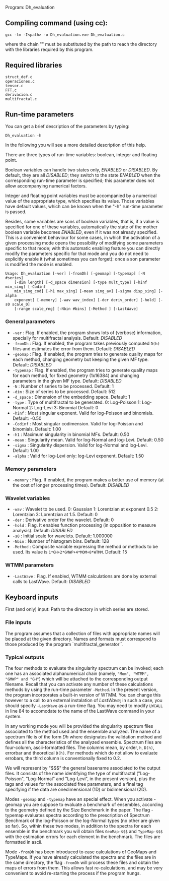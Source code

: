 Program: Dh_evaluation

## Compiling command (using cc):

	gcc -lm -I<path> -o Dh_evaluation.exe Dh_evaluation.c

where the chain "<path>" must be substituted by the path to reach
the directory with the libraries required by this program.

## Required libraries

	struct_def.c
	operaciones.c
	tensor.c
	FFT.c
	derivacion.c
	multifractal.c

## Run-time parameters 

You can get a brief description of the parameters by typing:

	Dh_evaluation -h
In the following you will see a more detailed description of this help.

There are three types of run-time variables: boolean, integer and floating 
point. 

Boolean variables can handle two states only, _ENABLED_ or _DISABLED_. By
default, they are all _DISABLED_; they switch to the state _ENABLED_ when the
corresponding run-time parameter is specified; this parameter does not allow
accompanying numerical factors.

Integer and floating point variables must be accompanied by a numerical value
of the appropriate type, which specifies its value. Those variables have
default values, which can be known when the "-h" run-time parameter is passed.

Besides, some variables are sons of boolean variables, that is, if a value
is specified for one of these variables, automatically the state of the mother
boolean variable becomes _ENABLED_, even if it was not already specified. This
is a convenient behaviour for some cases, in which the activation of a given
processing mode opens the possibility of modifying some parameters specific to
that mode; with this automatic enabling feature you can directly modify the
parameters specific for that mode and you do not need to explicitly enable it
(what sometimes you can forget): once a son parameter is modified the mode is
enabled. 

	Usage: Dh_evaluation [-ver] [-fromDh] [-geomap] [-typemap] [-N #series] 
		[-dim length] [-d_space dimension] [-type mult_type] [-hinf min_sing] [-Codinf
		min_sing_cod] [-h1 max_sing] [-mean sing_av] [-sigma disp_sing] [-alpha
		exponent] [-memory] [-wav wav_index] [-der deriv_order] [-hold] [-s0 scale_0]
		[-range scale_rng] [-Nbin #bins] [-Method ] [-LastWave] 

### General parameters

 * `-ver` : Flag. If enabled, the program shows lots of (verbose) information,
	specially for multifractal analysis. Default: _DISABLED_
 * `-fromDh` : Flag. If enabled, the program takes previously computed `D(h)` files
	and estimates the error from them.
	Default: _DISABLED_
 * `-geomap` : Flag. If enabled, the program tries to generate quality maps
	for each method, changing geometry but keeping the given MF type.
 	Default: _DISABLED_
 * `-typemap` : Flag. If enabled, the program tries to generate quality maps
	for each method, for fixed geometry (1x16384) and changing parameters in
	the given MF type.
 	Default: _DISABLED_
 * `-N` : Number of series to be processed. Default: 1
 * `-dim` : Size of series to be processed. Default: 512
 * `-d_space` : Dimension of the embedding space. Default: 1
 * `-type` : Type of multifractal to be generated.
   	0: Log-Poisson
   	1: Log-Normal
   	2: Log-Levi
   	3: Binomial
 	Default: 0
 * `-hinf` : Most singular exponent. Valid for log-Poisson and binomials. Default: -0.50
 * `-Codinf` : Most singular codimension. Valid for log-Poisson and binomials. Default: 1.00
 * `-h1` : Maximum singularity in binomial MFs. Default: 0.50
 * `-mean` : Singularity mean. Valid for log-Normal and log-Levi. Default: 0.50
 * `-sigma` : Singularity dispersion. Valid for log-Normal and log-Levi.
	Default: 1.00
 * `-alpha` : Valid for log-Levi only: log-Levi exponent. Default: 1.50

### Memory parameters
* `-memory` : Flag. If enabled, the program makes a better use of memory (at the
cost of longer processing times). Default: _DISABLED_

### Wavelet variables
* `-wav` : Wavelet to be used.
   	0: Gaussian
   	1: Lorentzian at exponent 0.5
   	2: Lorentzian
   	3: Lorentzian at 1.5.
	Default:  0 
* `-der` : Derivative order for the wavelet. Default:  0
* `-hold` : Flag. It enables function processing (in opposition to
	measure analysis). Default: _DISABLED_
* `-s0` : Initial scale for wavelets. Default:  1.000000
* `-Nbin` : Number of histogram bins. Default: 128
* `-Method` : Composite variable expressing the method or methods to be used. 
	Its value is `1*GH+2*GMWP+4*MOM+8*WTMM`. Default: 15

### WTMM parameters 
* `-LastWave` : Flag. If enabled, WTMM calculations are done by external calls to
 	LastWave. Default: _DISABLED_

## Keyboard inputs

First (and only) input: Path to the directory in which series are stored.

### File inputs

The program assumes that a collection of files with appropriate names will be
placed at the given directory. Names and formats must correspond to those
produced by the program `multifractal_generator``.

### Typical outputs

The four methods to evaluate the singularity spectrum can be invoked; each one
has an associated alphanumerical chain (namely, `"Mom", "WTMM", "GMWP" and
"GH"`) which will be attached to the corresponding output filename. Recall that
you can activate any number of these calculations methods by using the
run-time parameter `-Method`. In the present version, the program incorporates a
built-in version of WTMM. You can change this however to a call to an external
instalation of _LastWave_; in such a case, you should specify `-LastWave` as a
run-time flag. You may need to modify `LWCALL` in line 84 to accomodate to the 
name of the LastWave command in your system.

In any working mode you will be provided the singularity spectrum files
associated to the method used and the ensemble analyzed. The name of a
spectrum file is of the form _Dh_<Method>_<Ensemble>_ where <Method>
designates the validation method and <Ensemble> defines all the
characteristics of the analyzed ensemble. Spectrum files are four-column,
ascii-formatted files. The columns mean, by order, `h`, `D(h)`, errorbar and
theoretical `D(h)`. For methods which do not allow to evaluate errobars, the
third column is conventionally fixed to 0.2.

We will represent by "$$$" the general basename associated to the output
files. It consists of the name identifying the type of multifractal
("Log-Poisson", "Log-Normal" and "Log-Levi", in the present version), plus the
tags and values for the associated free parameters, and a final tag specifying
if the data are onedimensional (1D) or bidimensional (2D).

Modes `-geomap` and `-typemap` have an special effect. When you activate -geomap
you are suppose to evaluate a benchmark of ensembles, according to the
geometry defined by the Size Benchmark in the paper. The flag -typemap
evaluates spectra according to the prescription of Spectrum Benchmark of the
log-Poisson or the log-Normal types (no other are given so far). So, within
these two modes, in addition to the spectra for each ensemble in the benchmark
you will obtain files `GeoMap-$$$` and `TypeMap-$$$` with the estimation errors
for each element in the benchmark. The files are formatted in ascii.

Mode `-fromDh` has been introduced to ease calculations of GeoMaps and
TypeMaps. If you have already calculated the spectra and the files are in the
same directory, the flag `-fromDh` will process these files and obtain the maps
of errors from them. This allows fast re-calculations, and may be very
convenient to avoid re-starting the process if the program hungs.
